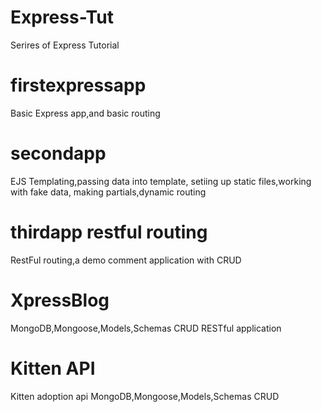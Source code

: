 # Express-Tut
Serires of Express Tutorial
# firstexpressapp
Basic Express app,and basic routing
# secondapp
EJS Templating,passing data into template, setiing up static files,working with fake data, making partials,dynamic routing
# thirdapp restful routing
RestFul routing,a demo comment application with CRUD
# XpressBlog
MongoDB,Mongoose,Models,Schemas CRUD RESTful application 
# Kitten API
Kitten adoption api
MongoDB,Mongoose,Models,Schemas CRUD 

